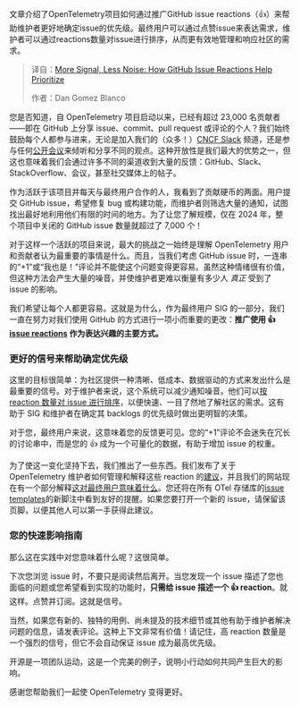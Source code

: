 <!--
title: GitHub Issue：提升信号，减少噪音，优先排序
cover: https://opentelemetry.io/img/social/logo-wordmark-001.png
summary: 文章介绍了OpenTelemetry项目如何通过推广GitHub issue reactions（👍）来帮助维护者更好地确定issue的优先级。最终用户可以通过点赞issue来表达需求，维护者可以通过reactions数量对issue进行排序，从而更有效地管理和响应社区的需求。
-->

文章介绍了OpenTelemetry项目如何通过推广GitHub issue reactions（👍）来帮助维护者更好地确定issue的优先级。最终用户可以通过点赞issue来表达需求，维护者可以通过reactions数量对issue进行排序，从而更有效地管理和响应社区的需求。

> 译自：[More Signal, Less Noise: How GitHub Issue Reactions Help Prioritize](https://opentelemetry.io/blog/2025/issue-participation/)
> 
> 作者：Dan Gomez Blanco

您是否知道，自 OpenTelemetry 项目启动以来，已经有超过 23,000 名贡献者——即在 GitHub 上分享 issue、commit、pull request 或评论的个人？我们始终鼓励每个人都参与进来，无论是加入我们的（众多！）[CNCF Slack](https://slack.cncf.io/) 频道，还是参与任何[公开会议](https://github.com/open-telemetry/community/?tab=readme-ov-file#calendar)来倾听和分享不同的观点。这种开放性是我们最大的优势之一，但这也意味着我们会通过许多不同的渠道收到大量的反馈：GitHub、Slack、StackOverflow、会议，甚至社交媒体上的帖子。

作为活跃于该项目并每天与最终用户合作的人，我看到了贡献硬币的两面。用户提交 GitHub issue，希望修复 bug 或构建功能，而维护者则筛选大量的通知，试图找出最好地利用他们有限的时间的地方。为了让您了解规模，仅在 2024 年，整个项目中关闭的 GitHub issue 数量就超过了 7,000 个！

对于这样一个活跃的项目来说，最大的挑战之一始终是理解 OpenTelemetry 用户和贡献者认为最重要的事情是什么。而且，当我们考虑 GitHub issue 时，一连串的“+1”或“我也是！”评论并不能使这个问题变得更容易。虽然这种情绪很有价值，但这种方法会产生大量的噪音，并使维护者更难以衡量有多少人 *真正* 受到了 issue 的影响。

我们希望让每个人都更容易。这就是为什么，作为最终用户 SIG 的一部分，我们一直在努力对我们使用 GitHub 的方式进行一项小而重要的更改：**推广使用 👍 [issue reactions](https://github.blog/news-insights/product-news/add-reactions-to-pull-requests-issues-and-comments/) 作为表达兴趣的主要方式。**

### 更好的信号来帮助确定优先级

这里的目标很简单：为社区提供一种清晰、低成本、数据驱动的方式来发出什么是最重要的信号。对于维护者来说，这个系统可以减少通知噪音。他们可以[按 reaction 数量对 issue 进行排序](https://docs.github.com/en/issues/tracking-your-work-with-issues/using-issues/filtering-and-searching-issues-and-pull-requests#sorting-issues-and-pull-requests)，以便快速、一目了然地了解社区的需求。这有助于 SIG 和维护者在确定其 backlogs 的优先级时做出更明智的决策。

对于您，最终用户来说，这意味着您的反馈更可见。您的“+1”评论不会迷失在冗长的讨论串中，而是您的 👍 成为一个可量化的数据，有助于增加 issue 的权重。

为了使这一变化坚持下去，我们推出了一些东西。我们发布了关于 OpenTelemetry 维护者如何管理和解释这些 reaction 的[建议](https://github.com/open-telemetry/community/blob/main/guides/maintainer/popular-issues.md)，并且我们的网站现在有一个部分解释[这对最终用户意味着什么](/community/end-user/issue-participation/)。您还将在所有 OTel 存储库的[issue templates](https://github.com/open-telemetry/community/blob/main/guides/maintainer/popular-issues.md#recommended-footnote-on-issue-templates)的新脚注中看到友好的提醒。如果您要打开一个新的 issue，请保留该页脚，以便其他人可以第一手获得此建议。

### 您的快速影响指南

那么这在实践中对您意味着什么呢？这很简单。

下次您浏览 issue 时，不要只是阅读然后离开。当您发现一个 issue 描述了您也面临的问题或您希望看到实现的功能时，**只需给 issue 描述一个 👍 reaction**。就这样。点赞并订阅。这就是信号。

当然，如果您有新的、独特的用例、尚未提及的技术细节或其他有助于维护者解决问题的信息，请发表评论。这种上下文非常有价值！请记住，高 reaction 数量是一个强烈的信号，但它不会自动保证 issue 成为最高优先级。

开源是一项团队运动，这是一个完美的例子，说明小行动如何共同产生巨大的影响。

感谢您帮助我们一起使 OpenTelemetry 变得更好。